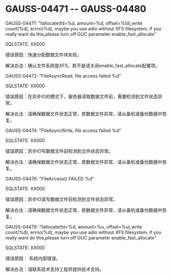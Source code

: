 # GAUSS-04471 -- GAUSS-04480<a name="ZH-CN_TOPIC_0302073660"></a>

GAUSS-04471: "fallocate\(fd=%d, amount=%d, offset=%ld\),write count\(%d\), errno\(%d\), maybe you use adio without XFS filesystem, if you really want do this,please turn off GUC parameter enable\_fast\_allocate"

SQLSTATE: XX000

错误原因：快速分配数据文件块失败。

解决办法：确认文件系统是XFS，若不是请关闭enable\_fast\_allocate配置项。

GAUSS-04472: "FileAsyncRead, file access failed %d"

SQLSTATE: XX000

错误原因：在异步IO的模式下，服务器读取数据文件前，需要检测到文件状态异常。

解决办法：请确保数据文件状态正常，若数据文件异常，请从备机或备份数据中恢复。

GAUSS-04474: "FileAsyncWrite, file access failed %d"

SQLSTATE: XX000

错误原因：异步IO写数据文件前检测到文件状态异常。

解决办法：请确保数据文件状态正常，若数据文件异常，请从备机或备份数据中恢复。

GAUSS-04476: "FileAccess\(\) FAILED %d"

SQLSTATE: XX000

错误原因：异步IO读写数据文件前检测到文件状态异常。

解决办法：请确保数据文件状态正常，若数据文件异常，请从备机或备份数据中恢复。

GAUSS-04479: "fallocate\(fd=%d, amount=%u, offset=%u\),write count\(%d\), errno\(%d\), maybe you use adio without XFS filesystem, if you really want do this,please turn off GUC parameter enable\_fast\_allocate"

SQLSTATE: XX000

错误原因： 系统内部错误。

解决办法：请联系技术支持工程师提供技术支持。
